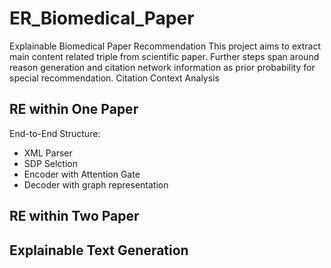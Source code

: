 # ER_Biomedical_Paper
Explainable Biomedical Paper Recommendation
This project aims to extract main content related triple from scientific paper.
Further steps span around reason generation and citation network information as prior probability for special recommendation.
Citation Context Analysis


## RE within One Paper
End-to-End Structure:
  * XML Parser
  * SDP Selction
  * Encoder with Attention Gate
  * Decoder with graph representation

## RE within Two Paper


## Explainable Text Generation
